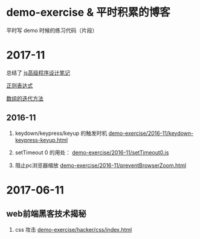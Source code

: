 # demo-exercise & 平时积累的博客
平时写 demo 时候的练习代码（片段）

# 2017-11

总结了 [js高级程序设计笔记](https://github.com/bmxklYzj/demo-exercise/js/js高级程序设计笔记.md)

[正则表达式](https://github.com/bmxklYzj/demo-exercise/js/正则表达式.md)

[数组的迭代方法](https://github.com/bmxklYzj/demo-exercise/js/数组的迭代方法.md)

## 2016-11

1. keydown/keypress/keyup 的触发时机 [demo-exercise/2016-11/keydown-keypress-keyup.html](demo-exercise/2016-11/keydown-keypress-keyup.html)

2. setTimeout 0 的用处： [demo-exercise/2016-11/setTimeout0.js](demo-exercise/2016-11/setTimeout0.js)

3. 阻止pc浏览器缩放
[demo-exercise/2016-11/preventBrowserZoom.html](demo-exercise/2016-11/preventBrowserZoom.html)


# 2017-06-11

## web前端黑客技术揭秘

1. css 攻击
[demo-exercise/hacker/css/index.html](demo-exercise/hacker/css/index.html)